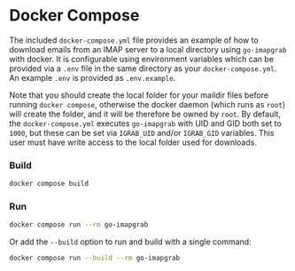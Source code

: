 # Docker Compose

The included `docker-compose.yml` file provides an example of how to download
emails from an IMAP server to a local directory using `go-imapgrab` with docker.
It is configurable using environment variables which can be provided via a
`.env` file in the same directory as your `docker-compose.yml`.
An example `.env` is provided as `.env.example`.

Note that you should create the local folder for your maildir files before
running `docker compose`, otherwise the docker daemon (which runs as `root`)
will create the folder, and it will be therefore be owned by `root`.
By default, the `docker-compose.yml` executes `go-imapgrab` with UID and GID
both set to `1000`, but these can be set via `IGRAB_UID` and/or `IGRAB_GID`
variables.
This user must have write access to the local folder used for downloads.

### Build

```sh
docker compose build
```

### Run

```sh
docker compose run --rm go-imapgrab
```

Or add the `--build` option to run and build with a single command:

```sh
docker compose run --build --rm go-imapgrab
```
